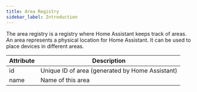 ```yaml
---
title: Area Registry
sidebar_label: Introduction
---
```


The area registry is a registry where Home Assistant keeps track of areas. An area represents a physical location for Home Assistant. It can be used to place devices in different areas.

| Attribute | Description |
| --------- | ----------- |
| id | Unique ID of area (generated by Home Assistant)
| name | Name of this area
